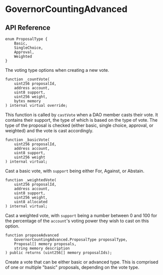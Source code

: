 # GovernorCountingAdvanced

## API Reference

```
enum ProposalType {
	Basic,
	SingleChoice,
	Approval,
	Weighted
}
```

The voting type options when creating a new vote.

```
function _countVote(
	uint256 proposalId,
	address account,
	uint8 support,
	uint256 weight,
	bytes memory
) internal virtual override;
```

This function is called by `castVote` when a DAO member casts their vote. It contains their support, the type of which is based on the type of vote. The type of the proposal is checked (either basic, single choice, approval, or weighted) and the vote is cast accordingly.

```
function _basicVote(
	uint256 proposalId,
	address account,
	uint8 support,
	uint256 weight
) internal virtual;
```

Cast a basic vote, with `support` being either For, Against, or Abstain.

```
function _weightedVote(
	uint256 proposalId,
	address account,
	uint8 support,
	uint256 weight,
	uint8 allocated
) internal virtual;
```

Cast a weighted vote, with `support` being a number between 0 and 100 for the percentage of the `account`'s voting power they wish to cast on this option.

```
function proposeAdvanced
	GovernorCountingAdvanced.ProposalType proposalType,
	Proposal[] memory proposals,
	string memory description
) public returns (uint256[] memory proposalIds);
```

Create a vote that can be either basic or advanced type. This is comprised of one or multiple "basic" proposals, depending on the vote type.